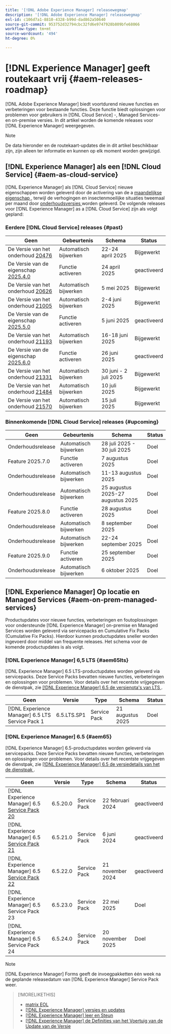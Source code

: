```yaml
---
title: '[!DNL Adobe Experience Manager] releasewegmap'
description: '[!DNL Adobe Experience Manager] releasewegmap'
exl-id: c106d7a1-8810-4328-b99d-dad862a50640
source-git-commit: 953752d32794cbc32fd6e9747928b809bfe68066
workflow-type: tm+mt
source-wordcount: '494'
ht-degree: 0%

---
```



# [!DNL Experience Manager] geeft routekaart vrij {#aem-releases-roadmap}

[!DNL Adobe Experience Manager] biedt voortdurend nieuwe functies en verbeteringen voor bestaande functies. Deze functie biedt oplossingen voor problemen voor gebruikers in [!DNL Cloud Service] -, Managed Services- en on-premise versies. In dit artikel worden de komende releases voor [!DNL Experience Manager] weergegeven.

>[!NOTE]
>
>De data hieronder en de routekaart-updates die in dit artikel beschikbaar zijn, zijn alleen ter informatie en kunnen op elk moment worden gewijzigd.

## [!DNL Experience Manager] als een [!DNL Cloud Service] {#aem-as-cloud-service}

[!DNL Experience Manager] als [!DNL Cloud Service] nieuwe eigenschappen worden geleverd door de activering van de a [ maandelijkse eigenschap ](https://experienceleague.adobe.com/nl/docs/experience-manager-cloud-service/content/release-notes/release-notes/release-notes-current), terwijl de verhogingen en insectenmoeilijke situaties tweemaal per maand door [ onderhoudsversies ](https://experienceleague.adobe.com/nl/docs/experience-manager-cloud-service/content/release-notes/maintenance/latest) worden geleverd.
De volgende releases voor [!DNL Experience Manager] as a [!DNL Cloud Service] zijn als volgt gepland:

### Eerdere [!DNL Cloud Service] releases {#past}

| Geen | Gebeurtenis | Schema | Status |
|---|---|---|---|
| De Versie van het onderhoud [ 20476 ](https://experienceleague.adobe.com/nl/docs/experience-manager-cloud-service/content/release-notes/maintenance/2025/2025-4-0#20476) | Automatisch bijwerken | 22-24 april 2025 | Bijgewerkt |
| De Versie van de eigenschap [ 2025.4.0 ](https://experienceleague.adobe.com/nl/docs/experience-manager-cloud-service/content/release-notes/release-notes/2025/release-notes-2025-4-0) | Functie activeren | 24 april 2025 | geactiveerd |
| De Versie van het onderhoud [ 20626 ](https://experienceleague.adobe.com/nl/docs/experience-manager-cloud-service/content/release-notes/maintenance/2025/2025-5-0#20626) | Automatisch bijwerken | 5 mei 2025 | Bijgewerkt |
| De Versie van het onderhoud [ 21005 ](https://experienceleague.adobe.com/nl/docs/experience-manager-cloud-service/content/release-notes/maintenance/2025/2025-5-0#21005) | Automatisch bijwerken | 2-4 juni 2025 | Bijgewerkt |
| De Versie van de eigenschap [ 2025.5.0 ](https://experienceleague.adobe.com/nl/docs/experience-manager-cloud-service/content/release-notes/release-notes/2025/release-notes-2025-5-0) | Functie activeren | 5 juni 2025 | geactiveerd |
| De Versie van het onderhoud [ 21193 ](https://experienceleague.adobe.com/nl/docs/experience-manager-cloud-service/content/release-notes/maintenance/2025/2025-6-0) | Automatisch bijwerken | 16-18 juni 2025 | Bijgewerkt |
| De Versie van de eigenschap [ 2025.6.0 ](https://experienceleague.adobe.com/nl/docs/experience-manager-cloud-service/content/release-notes/release-notes/release-notes-current) | Functie activeren | 26 juni 2025 | geactiveerd |
| De Versie van het onderhoud [ 21331 ](https://experienceleague.adobe.com/nl/docs/experience-manager-cloud-service/content/release-notes/maintenance/2025/2025-7-0#21331) | Automatisch bijwerken | 30 juni - 2 juli 2025 | Bijgewerkt |
| De Versie van het onderhoud [ 21484 ](https://experienceleague.adobe.com/nl/docs/experience-manager-cloud-service/content/release-notes/maintenance/2025/2025-7-0#21484) | Automatisch bijwerken | 10 juli 2025 | Bijgewerkt |
| De Versie van het onderhoud [ 21570 ](https://experienceleague.adobe.com/nl/docs/experience-manager-cloud-service/content/release-notes/maintenance/latest) | Automatisch bijwerken | 15 juli 2025 | Bijgewerkt |

### Binnenkomende [!DNL Cloud Service] releases {#upcoming}

| Geen | Gebeurtenis | Schema | Status |
|---|---|---|---|
| Onderhoudsrelease | Automatisch bijwerken | 28 juli 2025 - 30 juli 2025 | Doel |
| Feature 2025.7.0 | Functie activeren | 7 augustus 2025 | Doel |
| Onderhoudsrelease | Automatisch bijwerken | 11-13 augustus 2025 | Doel |
| Onderhoudsrelease | Automatisch bijwerken | 25 augustus 2025-27 augustus 2025 | Doel |
| Feature 2025.8.0 | Functie activeren | 28 augustus 2025 | Doel |
| Onderhoudsrelease | Automatisch bijwerken | 8 september 2025 | Doel |
| Onderhoudsrelease | Automatisch bijwerken | 22-24 september 2025 | Doel |
| Feature 2025.9.0 | Functie activeren | 25 september 2025 | Doel |
| Onderhoudsrelease | Automatisch bijwerken | 6 oktober 2025 | Doel |

## [!DNL Experience Manager] Op locatie en Managed Services {#aem-on-prem-managed-services}

Productupdates voor nieuwe functies, verbeteringen en foutoplossingen voor ondersteunde [!DNL Experience Manager] on-premise en Managed Services worden geleverd via servicepacks en Cumulative Fix Packs (Cumulative Fix Packs). Hierdoor kunnen productupdates sneller worden ingevoerd door middel van frequente releases. Het schema voor de komende productupdates is als volgt.

### [!DNL Experience Manager] 6,5 LTS {#aem65lts}

[!DNL Experience Manager] 6.5 LTS-productupdates worden geleverd via servicepacks. Deze Service Packs bevatten nieuwe functies, verbeteringen en oplossingen voor problemen. Voor details over het recentste vrijgegeven de dienstpak, zie [[!DNL Experience Manager]  6.5 de versienota&#39;s van LTS ](https://experienceleague.adobe.com/nl/docs/experience-manager-65-lts/content/release-notes/release-notes).

| Geen | Versie | Type | Schema | Status |
|---|---|---|---|---|
| [!DNL Experience Manager] 6.5 LTS Service Pack 1 | 6.5.LTS.SP1 | Service Pack | 21 augustus 2025 | Doel |

### [!DNL Experience Manager] 6.5 {#aem65}

[!DNL Experience Manager] 6.5-productupdates worden geleverd via servicepacks. Deze Service Packs bevatten nieuwe functies, verbeteringen en oplossingen voor problemen. Voor details over het recentste vrijgegeven de dienstpak, zie [[!DNL Experience Manager]  6.5 de versiedetails van het de dienstpak ](https://experienceleague.adobe.com/nl/docs/experience-manager-65/content/release-notes/release-notes).

| Geen | Versie | Type | Schema | Status |
|---|---|---|---|---|
| [!DNL Experience Manager] 6.5 [ Service Pack 20 ](https://experienceleague.adobe.com/nl/docs/experience-manager-65/content/release-notes/service-pack/6-5-20) | 6.5.20.0 | Service Pack | 22 februari 2024 | geactiveerd |
| [!DNL Experience Manager] 6.5 [ Service Pack 21 ](https://experienceleague.adobe.com/nl/docs/experience-manager-65/content/release-notes/service-pack/6-5-21) | 6.5.21.0 | Service Pack | 6 juni 2024 | geactiveerd |
| [!DNL Experience Manager] 6.5 [ Service Pack 22 ](https://experienceleague.adobe.com/nl/docs/experience-manager-65/content/release-notes/release-notes) | 6.5.22.0 | Service Pack | 21 november 2024 | geactiveerd |
| [!DNL Experience Manager] 6.5 Service Pack 23 | 6.5.23.0 | Service Pack | 22 mei 2025 | Doel |
| [!DNL Experience Manager] 6.5 Service Pack 24 | 6.5.24.0 | Service Pack | 20 november 2025 | Doel |

>[!NOTE]
>
>[!DNL Experience Manager] Forms geeft de invoegpakketten één week na de geplande releasedatum van [!DNL Experience Manager] Service Pack weer.

>[!MORELIKETHIS]
>
>* [ matrix EOL ](https://helpx.adobe.com/nl/support/programs/eol-matrix.html)
>* [[!DNL Experience Manager]  versies en updates ](https://experienceleague.adobe.com/nl/docs/experience-manager-release-information/aem-release-updates/aem-releases-updates)
>* [[!DNL Experience Manager]  leer en Steun ](https://experienceleague.adobe.com/nl/docs/experience-manager-cloud-service)
>* [[!DNL Experience Manager]  de Definities van het Voertuig van de Update van de Versie ](/help/using/update-release-vehicle-definitions.md)
